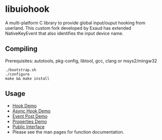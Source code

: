 libuiohook
==========

A multi-platform C library to provide global input/ouput hooking from userland.
This custom fork developed by Exaud has extended NativeKeyEvent that also identifies the input device name.

## Compiling
Prerequisites: autotools, pkg-config, libtool, gcc, clang or msys2/mingw32

    ./bootstrap.sh
    ./configure
    make && make install

## Usage
* [Hook Demo](https://github.com/kwhat/libuiohook/blob/master/src/demo_hook.c)
* [Async Hook Demo](https://github.com/kwhat/libuiohook/blob/master/src/demo_hook_async.c)
* [Event Post Demo](https://github.com/kwhat/libuiohook/blob/master/src/demo_post.c)
* [Properties Demo](https://github.com/kwhat/libuiohook/blob/master/src/demo_properties.c)
* [Public Interface](https://github.com/kwhat/libuiohook/blob/master/include/uiohook.h)
* Please see the man pages for function documentation.
